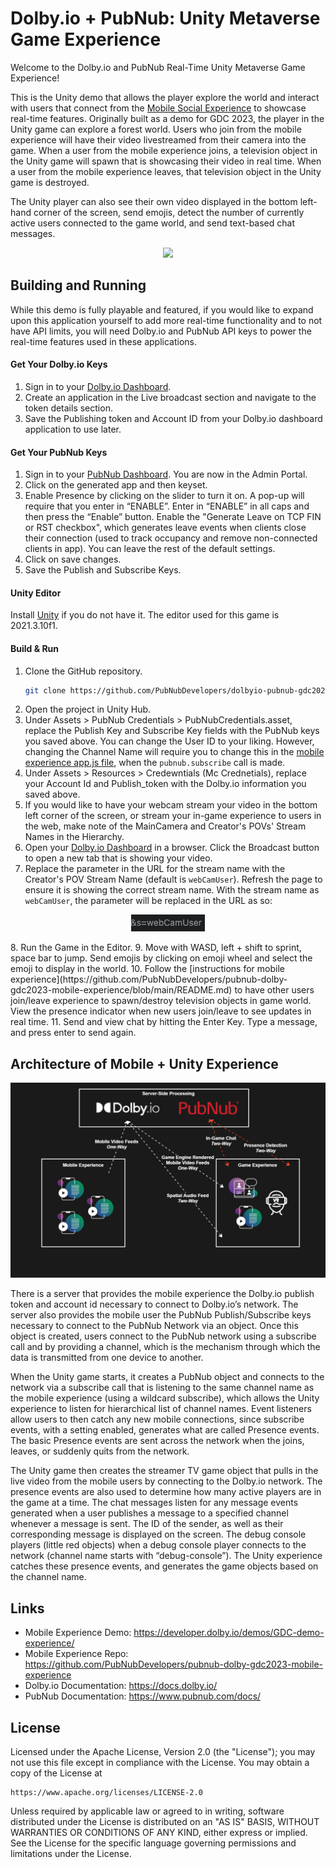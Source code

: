 Dolby.io + PubNub: Unity Metaverse Game Experience
==================================================
Welcome to the Dolby.io and PubNub Real-Time Unity Metaverse Game Experience!

This is the Unity demo that allows the player explore the world and interact with users that connect from the [Mobile Social Experience](https://github.com/PubNubDevelopers/pubnub-dolby-gdc2023-mobile-experience) to showcase real-time features. Originally built as a demo for GDC 2023, the player in the Unity game can explore a forest world. Users who join from the mobile experience will have their video livestreamed from their camera into the game. When a user from the mobile experience joins, a television object in the Unity game will spawn that is showcasing their video in real time. When a user from the mobile experience leaves, that television object in the Unity game is destroyed.

The Unity player can also see their own video displayed in the bottom left-hand corner of the screen, send emojis, detect the number of currently active users connected to the game world, and send text-based chat messages.

<p align="middle">
  <img src="/Media/demo.gif"/>
</p>

## Building and Running

While this demo is fully playable and featured, if you would like to expand upon this application yourself to add more real-time functionality and to not have API limits, you will need Dolby.io and PubNub API keys to power the real-time features used in these applications.

#### Get Your Dolby.io Keys
1. Sign in to your [Dolby.io Dashboard](https://dolby.io/signup).
2. Create an application in the Live broadcast section and navigate to the token details section.
3. Save the Publishing token and Account ID from your Dolby.io dashboard application to use later.

#### Get Your PubNub Keys
1. Sign in to your [PubNub Dashboard](https://admin.pubnub.com/). You are now in the Admin Portal.
2. Click on the generated app and then keyset.
3. Enable Presence by clicking on the slider to turn it on. A pop-up will require that you enter in “ENABLE”. Enter in “ENABLE” in all caps and then press the “Enable” button. Enable the "Generate Leave on TCP FIN or RST checkbox", which generates leave events when clients close their connection (used to track occupancy and remove non-connected clients in app). You can leave the rest of the default settings.
5. Click on save changes.
6. Save the Publish and Subscribe Keys.

#### Unity Editor
Install [Unity](https://store.unity.com/download-nuo) if you do not have it. The editor used for this game is 2021.3.10f1.

#### Build & Run

1. Clone the GitHub repository.
	```bash
	git clone https://github.com/PubNubDevelopers/dolbyio-pubnub-gdc2023-unity.git
	```  
2. Open the project in Unity Hub.
3. Under Assets > PubNub Credentials > PubNubCredentials.asset, replace the Publish Key and Subscribe Key fields with the PubNub keys you saved above. You can change the User ID to your liking. However, changing the Channel Name will require you to change this in the [mobile experience app.js file](https://github.com/PubNubDevelopers/pubnub-dolby-gdc2023-mobile-experience/blob/main/app.js), when the ```pubnub.subscribe``` call is made.
4. Under Assets > Resources > Credewntials (Mc Crednetials), replace your Account Id and Publish_token with the Dolby.io information you saved above.
5. If you would like to have your webcam stream your video in the bottom left corner of the screen, or stream your in-game experience to users in the web, make note of the MainCamera and Creator's POVs' Stream Names in the Hierarchy.
6. Open your [Dolby.io Dashboard](https://dolby.io/signup) in a browser. Click the Broadcast button to open a new tab that is showing your video.
7. Replace the parameter in the URL for the stream name with the Creator's POV Stream Name (default is ```webCamUser```). Refresh the page to ensure it is showing the correct stream name. With the stream name as ```webCamUser```, the parameter will be replaced in the URL as so:
<p align="middle">
  <img src="/Media/streamname.png"/>
</p>
8. Run the Game in the Editor.
9. Move with WASD, left + shift to sprint, space bar to jump. Send emojis by clicking on emoji wheel and select the emoji to display in the world.
10. Follow the [instructions for mobile experience](https://github.com/PubNubDevelopers/pubnub-dolby-gdc2023-mobile-experience/blob/main/README.md) to have other users join/leave experience to spawn/destroy television objects in game world. View the presence indicator when new users join/leave to see updates in real time.
11. Send and view chat by hitting the Enter Key. Type a message, and press enter to send again.

## Architecture of Mobile + Unity Experience
<p align="middle">
  <img src="/Media/architecture.png"/>
</p>

There is a server that provides the mobile experience the Dolby.io publish token and account id necessary to connect to Dolby.io’s network. The server also provides the mobile user the PubNub Publish/Subscribe keys necessary to connect to the PubNub Network via an object.
Once this object is created, users connect to the PubNub network using a subscribe call and by providing a channel, which is the mechanism through which the data is transmitted from one device to another.

When the Unity game starts, it creates a PubNub object and connects to the network via a subscribe call that is listening to the same channel name as the mobile experience (using a wildcard subscribe), which allows the Unity experience to listen for hierarchical list of channel names. Event listeners allow users to then catch any new mobile connections, since subscribe events, with a setting enabled, generates what are called Presence events.
The basic Presence events are sent across the network when the joins, leaves, or suddenly quits from the network.

The Unity game then creates the streamer TV game object that pulls in the live video from the mobile users by connecting to the Dolby.io network.
The presence events are also used to determine how many active players are in the game at a time. The chat messages listen for any message events generated when a user publishes a message to a specified channel whenever a message is sent. The ID of the sender, as well as their corresponding message is displayed on the screen. The debug console players (little red objects) when a debug console player connects to the network (channel name starts with “debug-console”). The Unity experience catches these presence events, and generates the game objects based on the channel name.

## Links
- Mobile Experience Demo: https://developer.dolby.io/demos/GDC-demo-experience/
- Mobile Experience Repo: https://github.com/PubNubDevelopers/pubnub-dolby-gdc2023-mobile-experience
- Dolby.io Documentation: https://docs.dolby.io/
- PubNub Documentation: https://www.pubnub.com/docs/

## License
Licensed under the Apache License, Version 2.0 (the "License");
you may not use this file except in compliance with the License.
You may obtain a copy of the License at

    https://www.apache.org/licenses/LICENSE-2.0

Unless required by applicable law or agreed to in writing, software
distributed under the License is distributed on an "AS IS" BASIS,
WITHOUT WARRANTIES OR CONDITIONS OF ANY KIND, either express or implied.
See the License for the specific language governing permissions and
limitations under the License.
